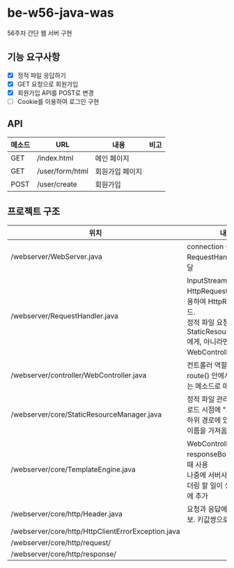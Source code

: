 # be-w56-java-was
56주차 간단 웹 서버 구현

## 기능 요구사항
- [x] 정적 파일 응답하기
- [x] GET 요청으로 회원가입
- [x] 회원가입 API를 POST로 변경
- [ ] Cookie를 이용하여 로그인 구현

## API
| 메소드            | URL               | 내용      | 비고  |
|----------------|-------------------|---------|-----|
| GET| /index.html       | 메인 페이지  |     |
|GET| /user/form/html   | 회원가입 페이지 |     |
|POST| /user/create      | 회원가입 |     |

## 프로젝트 구조
| 위치                                                 | 내용                                                                                                                       |
|----------------------------------------------------|--------------------------------------------------------------------------------------------------------------------------|
| /webserver/WebServer.java                          | connection 생성 후 RequestHandler에게 전달                                                                                      |
| /webserver/RequestHandler.java                     | InputStream으로부터 HttpRequestBuilder를 이용하여 HttpRequest를 빌드.<br>정적 파일 요청이면 StaticResourceManager에게, 아니라면 WebController에게 전달 |
| /webserver/controller/WebController.java           | 컨트롤러 역할 수행<br>route() 안에서 요청에 맞는 메소드로 매핑                                                                                 |
| /webserver/core/StaticResourceManager.java         | 정적 파일 관리 담당<br>로드 시점에 "./webapp" 하위 경로에 있는 파일들의 이름을 가져옴.                                                                 |
| /webserver/core/TemplateEngine.java                | WebController가 responseBody를 생성할 때 사용<br>나중에 서버사이드에서 렌더링 할 일이 생기면 이 곳에 추가                                                |
| /webserver/core/http/Header.java                   | 요청과 응답에 있는 헤더 정보. 키값쌍으로 구성됨                                                                                              |
| /webserver/core/http/HttpClientErrorException.java |                                                                                                                          |
| /webserver/core/http/request/                      |                                                                                                                          |                                                                                                               
| /webserver/core/http/response/                     |                                                                                                                          |

